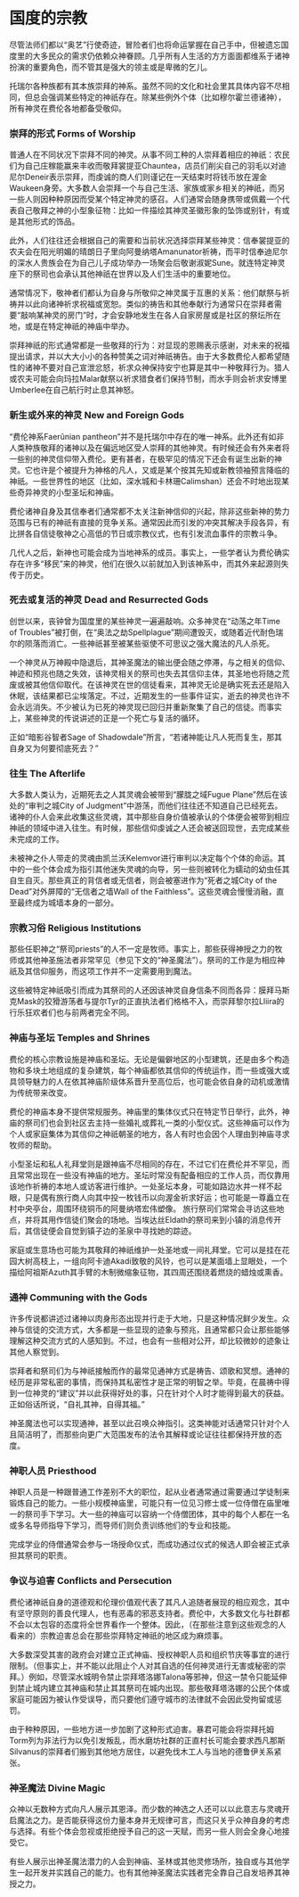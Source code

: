 # 国度的宗教

尽管法师们都以“奥艺”行使奇迹，冒险者们也将命运掌握在自己手中，但被遗忘国度里的大多民众的需求仍依赖众神眷顾。几乎所有人生活的方方面面都维系于诸神扮演的重要角色，而不管其是强大的领主或是卑微的乞儿。

托瑞尔各种族都有其本族崇拜的神系。虽然不同的文化和社会里其具体内容不尽相同，但总会强调某些特定的神祇存在。除某些例外个体（比如穆尔霍兰德诸神），所有神灵在费伦各地都备受敬仰。

### **崇拜的形式 Forms of Worship**

普通人在不同状况下崇拜不同的神灵。从事不同工种的人崇拜着相应的神祇：农民们为自己庄稼能赢来丰收而敬拜裳提亚Chauntea，店员们削尖自己的羽毛以对迪尼尔Deneir表示崇拜，而虔诚的商人们则谨记在一天结束时将钱币放在渥金Waukeen身旁。大多数人会崇拜一个与自己生活、家族或家乡相关的神祇，而另一些人则因种种原因而受某个特定神灵的感召。人们通常会随身携带或佩戴一个代表自己敬拜之神的小型象征物：比如一件描绘其神灵圣徽形象的坠饰或别针，有或是其他形式的饰品。

此外，人们往往还会根据自己的需要和当前状况选择崇拜某些神灵：信奉裳提亚的农夫会在阳光明媚的晴朗日子里向阿曼纳塔Amanunator祈祷，而平时信奉迪尼尔的深水人贵族会在为自己儿子成功举办一场聚会后敬谢淑妮Sune。就连特定神灵座下的祭司也会承认其他神祇在世界以及人们生活中的重要地位。

通常情况下，敬神者们都认为自身与所敬仰之神灵属于互惠的关系：他们献祭与祈祷并以此向诸神祈求祝福或宽恕。类似的祷告和其他奉献行为通常只在崇拜者需要“敲响某神灵的房门”时，才会安静地发生在各人自家房屋或是社区的祭坛所在地，或是在特定神祇的神庙中举办。

崇拜神祇的形式通常都是一些敬拜的行为：对显现的恩赐表示感谢，对未来的祝福提出请求，并以大大小小的各种赞美之词对神祇祷告。由于大多数费伦人都希望随性的诸神不要对自己宣泄忿怒，祈求众神保持安宁也算是其中一种敬拜行为。猎人或农夫可能会向玛拉Malar献祭以祈求猎食者们保持节制，而水手则会祈求安博里Umberlee在自己航行时止息其神怒。

### **新生或外来的神灵 New and Foreign Gods**

“费伦神系Faerûnian pantheon”并不是托瑞尔中存在的唯一神系。此外还有如非人类种族敬拜的诸神以及在偏远地区受人崇拜的其他神灵。有时候还会有外来者将一些别的神灵信仰带入费伦。更有甚者，在极罕见的情况下还会有诞生出新的神灵。它也许是个被提升为神格的凡人，又或是某个按其先知或新教领袖预言降临的神祇。一些世界性的地区（比如，深水城和卡林珊Calimshan）还会不时地出现某些奇异神灵的小型圣坛和神庙。

费伦诸神自身及其信奉者们通常都不太关注新神信仰的兴起，除非这些新神的势力范围与已有的神祇有直接的竞争关系。通常因此而引发的冲突其解决手段各异，有比拼各自信徒敬神之心高低的节日或宗教仪式，也有引发流血事件的宗教斗争。

几代人之后，新神也可能会成为当地神系的成员。事实上，一些学者认为费伦确实存在许多“移民”来的神灵，他们在很久以前就加入到该神系中，而其外来起源则失传于历史。

### **死去或复活的神灵 Dead and Resurrected Gods**

创世以来，丧钟曾为国度里的某些神灵一遍遍敲响。众多神灵在“动荡之年Time of Troubles”被打倒，在“奥法之劫Spellplague”期间遭毁灭，或随着近代耐色瑞尔的陨落而消亡。一些神祇甚至被某些驱使不可思议之强大魔法的凡人杀死。

一个神灵从万神殿中隐退后，其神圣魔法的输出便会随之停滞，与之相关的信仰、神迹和预兆也随之失效，该神灵相关的祭司也失去其信仰主体，其圣地也将随之荒废或被其他信仰取代。在该神灵在世的信徒看来，其神灵无论是确实死去还是陷入休眠，该结果都已尘埃落定。不过，近期发生的一些事件证实，逝去的神灵也许不会永远消失。不少被认为已死的神灵现已回归并重新聚集了自己的信徒。而事实上，某些神灵的传说讲述的正是一个死亡与复活的循环。

正如“暗影谷智者Sage of Shadowdale”所言，“若诸神能让凡人死而复生，那其自身又为何要彻底死去？”

### **往生 The Afterlife** 

大多数人类认为，近期死去之人其灵魂会被带到“朦胧之域Fugue Plane”然后在该处的“审判之城City of Judgment”中游荡，而他们往往还不知道自己已经死去。诸神的仆人会来此收集这些灵魂，其中那些自身价值被承认的个体便会被带到相应神祇的领域中进入往生。有时候，那些信仰虔诚之人还会被送回现世，去完成某些未完成的工作。

未被神之仆人带走的灵魂由凯兰沃Kelemvor进行审判以决定每个个体的命运。其中的一些个体会成为指引其他迷失灵魂的向导，另一些则被转化为蠕动的幼虫任其自生自灭。那些真正的背信者或无信者，则会被塞进作为“死者之城City of the Dead”对外屏障的“无信者之墙Wall of the Faithless”。这些灵魂会慢慢消融，直至最终成为城墙本身的一部分。

### **宗教习俗 Religious Institutions**

那些任职神之“祭司priests”的人不一定是牧师。事实上，那些获得神授之力的牧师或其他神圣施法者非常罕见（参见下文的“神圣魔法”）。祭司的工作是为相应神祇及其信仰服务，而这项工作并不一定需要用到魔法。

这些被特定神祇吸引而成为其祭司的人还因该神灵自身信条不同而各异：膜拜马斯克Mask的狡猾游荡者与提尔Tyr的正直执法者们格格不入，而崇拜黎尔拉Lliira的行乐狂欢者们也与前两者完全不同。

### **神庙与圣坛 Temples and Shrines**

费伦的核心宗教设施是神庙和圣坛。无论是偏僻地区的小型建筑，还是由多个构造物和多块土地组成的复杂建筑，每个神庙都依其信仰的传统运作，而一些或强大或具领导魅力的人在依其神庙阶级体系晋升至高位后，也可能会依自身的动机或激情为传统带来改变。

费伦的神庙本身不提供常规服务。神庙里的集体仪式只在特定节日举行，此外，神庙的祭司们也会到社区去主持一些婚礼或葬礼一类的小型仪式。这些神庙可以作为个人或家庭集体为其信仰之神祇朝圣的地方，各人有时也会因个人理由到神庙寻求牧师的帮助。

小型圣坛和私人礼拜堂则是跟神庙不尽相同的存在，不过它们在费伦并不罕见，而且常常出现在一些没有神庙的地方。圣坛时常没有配备相应的工作人员，而仅靠用该地作祈祷的本地人或访客进行维护。一处圣坛本身，可能如路边水井一样不起眼，只是偶有旅行商人向其中投一枚钱币以向渥金祈求好运；也可能是一尊矗立在村中央亭台，周围环绕铜币的阿曼纳塔宏伟塑像。    旅行祭司们常常会寻访这些地点，并将其用作信徒们聚会的场地。当埃达丝Eldath的祭司来到小镇的消息传开后，其信徒便会自觉到镇子边的圣泉中寻找她的踪迹。

家庭或生意场也可能为其敬拜的神祇维护一处圣地或一间礼拜堂。它可以是挂在花园大树高枝上，一组向阿卡迪Akadi致敬的风铃，也可以是某面墙上显眼处，一个描绘阿祖斯Azuth其手臂的木制微缩象征物，其四周还围绕着燃烧的蜡烛或熏香。

### **通神 Communing with the Gods**

许多传说都讲述过诸神以肉身形态出现并行走于大地，只是这种情况鲜少发生。众神与信徒的交流方式，大多都是一些显现的迹象与预兆，且通常都只会让那些能够理解这种交流方式的人感知到。不过，也会有一些相对公开，却比较微妙的迹象让其他人察觉到。

崇拜者和祭司们为与神祇接触而作的最常见通神方式是祷告、颂歌和冥想。通神的经历是非常私密的事情，而保持其私密性才是正常的明智之举。毕竟，在晨祷中得到一位神灵的“建议”并以此获得好处的事，只在针对个人时才能得到最大的获益。正如俗话所说，“自礼其神，自得其福。”

神圣魔法也可以实现通神，甚至以此召唤众神指引。这类神能对话通常只针对个人且简洁明了，而那些向更广大范围发布的法令其解释或论证往往都保持开放的态度。

### **神职人员 Priesthood**

神职人员是一种跟普通工作差别不大的职位，起从业者通常通过需要通过学徒制来锻炼自己的能力。一些小规模神庙里，可能只有一位见习修士或一位侍僧在庙里唯一的祭司手下学习。大一些的神庙可以容纳一个侍僧团体，其中的每个人都在一名或多名导师指导下学习，而导师们则负责训练他们的专业和技能。

完成学业的侍僧通常会参与一场授命仪式，而成功通过仪式的候选人即会被正式承担其祭司的职责。

### **争议与迫害 Conflicts and Persecution**

费伦诸神祇自身的道德观和伦理价值观代表了其凡人追随者展现的相应观念，其中有坚守原则的善良代理人，也有恶毒的邪恶支持者。费伦中，大多数文化与社群都不会以太包容的态度将全世界看作一个整体。因此，（在那些注意到这些观念的人看来的）宗教迫害总会在那些崇拜特定神祇的地区成为麻烦事。

大多数深受其害的政府会对建立正式神庙、授权神职人员和组织节庆等事宜的进行限制。（但事实上，并不能以此阻止个人对其自选的任何神灵进行无害或秘密的崇拜。）例如，尽管深水城明令禁止崇拜塔洛娜Talona等邪神，但这一禁令只能延伸到禁止城内建立其神庙和禁止其其祭司在城内出现。那些敬拜塔洛娜的公民个体或家庭可能因为被认作受误导，而只要他们遵守城市的法律就不会因此受拘留或惩罚。

由于种种原因，一些地方进一步加剧了这种形式迫害。暴君可能会将崇拜托姆Torm列为非法行为以免引发叛乱，而水磨坊社群的正直村长可能会要求西凡那斯Silvanus的崇拜者们搬到其他地方居住，以避免伐木工人与当地的德鲁伊关系紧张。

### **神圣魔法 Divine Magic**

众神以无数种方式向凡人展示其恩泽。而少数的神选之人还可以以此意志与灵魂开启魔法之力。是否能获得这份力量本身并无规律可言，而这只关乎众神自身的考虑与选择。有些个体会忽视或拒绝授予自己的这一天赋，而另一些人则会全身心地接受它。

有些人展示出神圣魔法潜力的人会到神庙、圣林或其他灵修场所，独自或与其他学生一起开发并实践自己的能力。也有其他神圣魔法实践者完全靠自己自发培养其神授之力。
